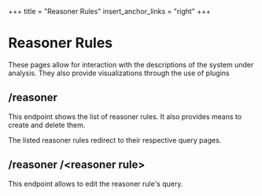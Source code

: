 +++
title = "Reasoner Rules"
insert_anchor_links = "right"
+++

# Reasoner Rules

These pages allow for interaction with the descriptions of the system under analysis.
They also provide visualizations through the use of plugins

## /reasoner

This endpoint shows the list of reasoner rules.
It also provides means to create and delete them.

The listed reasoner rules redirect to their respective query pages.

## /reasoner /\<reasoner rule\>

This endpoint allows to edit the reasoner rule's query.


